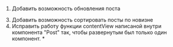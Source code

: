 1. Добавить возможность обновления поста
<!--2. Перенести удаление постов на redux-->
3. Добавить возможность сортировать посты по новизне
4. Исправить работу функции contentView написаной внутри компонента "Post" так, чтобы развернутым был только один компонент. *

